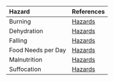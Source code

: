 | Hazard | References |
|:-----|:----------|
| Burning | [Hazards](https://lolindhir.github.io/PnP/rules/glossary/hazards) |
| Dehydration | [Hazards](https://lolindhir.github.io/PnP/rules/glossary/hazards) |
| Falling | [Hazards](https://lolindhir.github.io/PnP/rules/glossary/hazards) |
| Food Needs per Day | [Hazards](https://lolindhir.github.io/PnP/rules/glossary/hazards) |
| Malnutrition | [Hazards](https://lolindhir.github.io/PnP/rules/glossary/hazards) |
| Suffocation | [Hazards](https://lolindhir.github.io/PnP/rules/glossary/hazards) |
